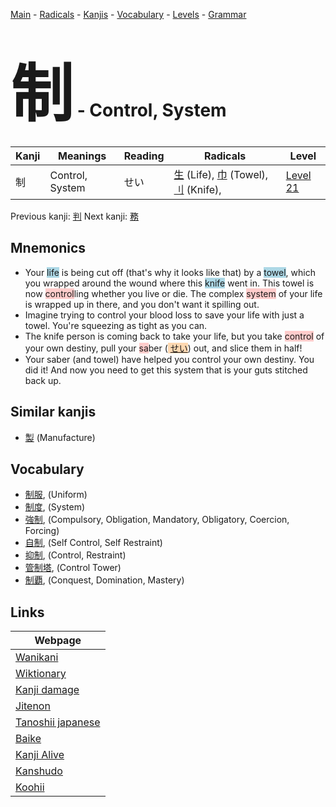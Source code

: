 <style> bigfont {font-size: 100px}</style>
[Main](../index.md) -
[Radicals](../radicals.md) -
[Kanjis](../kanjis.md) -
[Vocabulary](../vocabulary.md) -
[Levels](../levels.md) -
[Grammar](../grammar.md)
# <bigfont> 制</bigfont> - Control, System 

| Kanji | Meanings | Reading | Radicals | Level |
| --- | --- | --- | --- | --- |
| 制 | Control, System | せい | [生](../radicals/生.md) (Life), [巾](../radicals/巾.md) (Towel), [刂](../radicals/刂.md) (Knife),  | [Level 21](../levels/wk_level21.md) |

Previous kanji: [判](判.md) Next kanji: [務](務.md) 

## Mnemonics
 * Your <span style="background-color:#ADD8E6"> life</span> is being cut off (that's why it looks like that) by a <span style="background-color:#ADD8E6"> towel</span>, which you wrapped around the wound where this <span style="background-color:#ADD8E6"> knife</span> went in. This towel is now <span style="background-color:#ffcccb"> control</span>ling whether you live or die. The complex <span style="background-color:#ffcccb"> system</span> of your life is wrapped up in there, and you don't want it spilling out.
* Imagine trying to control your blood loss to save your life with just a towel. You're squeezing as tight as you can.
* The knife person is coming back to take your life, but you take <span style="background-color:#ffcccb"> control</span> of your own destiny, pull your <span style="background-color:#ffcccb"> sa</span>ber (<span style="background-color:#fed8b1"> [せい](https://jisho.org/search/せい)</span>) out, and slice them in half!
* Your saber (and towel) have helped you control your own destiny. You did it! And now you need to get this system that is your guts stitched back up.


## Similar kanjis
 * [製](製.md) (Manufacture)


## Vocabulary
 * [制服](../vocabulary/制.md), (Uniform)
* [制度](../vocabulary/制.md), (System)
* [強制](../vocabulary/制.md), (Compulsory, Obligation, Mandatory, Obligatory, Coercion, Forcing)
* [自制](../vocabulary/制.md), (Self Control, Self Restraint)
* [抑制](../vocabulary/制.md), (Control, Restraint)
* [管制塔](../vocabulary/制.md), (Control Tower)
* [制覇](../vocabulary/制.md), (Conquest, Domination, Mastery)



## Links 

| Webpage |
| --- |
| [Wanikani          ](https://www.wanikani.com/kanji/制) |
| [Wiktionary        ](https://en.wiktionary.org/wiki/制) |
| [Kanji damage      ](http://www.kanjidamage.com/kanji/search?utf8=✓&q=制) |
| [Jitenon           ](https://jitenon.com/kanji/制) |
| [Tanoshii japanese ](https://www.tanoshiijapanese.com/dictionary/kanji.cfm?k=制) |
| [Baike             ](https://baike.baidu.com/item/制) |
| [Kanji Alive       ](https://app.kanjialive.com/制) |
| [Kanshudo          ](https://www.kanshudo.com/searchmn?q=制) |
| [Koohii            ](https://kanji.koohii.com/study/kanji/制) |

